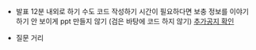 - 발표
12분 내외로 하기
수도 코드 작성하기
시간이 필요하다면 보충 정보를 이야기 하기
안 보이게 ppt 만들지 않기 (검은 바탕에 코드 하지 않기)
[추가공지 확인](https://learn.inha.ac.kr/mod/ubboard/article.php?id=1187378&bwid=668075)

- 질문 거리
